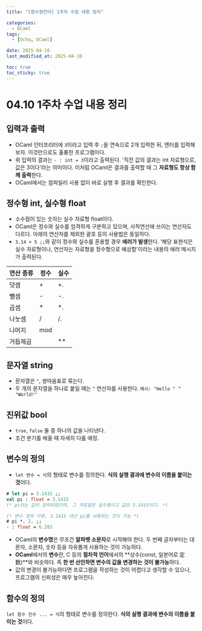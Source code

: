 ```yaml
---
title: "[함수형언어] 1주차 수업 내용 정리"

categories:
  - OCaml
tags: 
  - [Ocha, OCaml]

date: 2025-04-10
last_modified_at: 2025-04-10

toc: true
toc_sticky: true
---
```


# 04.10 1주차 수업 내용 정리

## 입력과 출력
- OCaml 인터프리터에 `3`이라고 입력 후 `;`을 연속으로 2개 입력한 뒤, 엔터를 입력해 보자. 이것만으로도 훌륭한 프로그램이다.
- 위 입력의 결과는 `- : int = 3`이라고 출력된다. '직전 값의 결과는 int 자료형으로, 값은 3이다'라는 의미이다. 이처럼 OCaml은 결과를 출력할 때 그 **자료형도 항상 함께 출력**한다.
- OCaml에서는 컴파일러 사용 없이 바로 실행 후 결과를 확인한다.

## 정수형 int, 실수형 float
- 소수점이 있는 숫자는 실수 자료형 float이다. 
- OCaml은 정수와 실수를 엄격하게 구분하고 있으며, 사칙연산에 쓰이는 연산자도 다르다. 아래의 연산자를 제외한 괄호 등의 사용법은 동일하다.
- `3.14 + 5 ;;`와 같이 정수와 실수를 혼용할 경우 **에러가 발생**한다. ’해당 표현식은 실수 자료형이나, 연산자는 자료형을 정수형으로 예상함'이라는 내용의 에러 메시지가 출력된다.

| 연산 종류 | 정수  | 실수  |
| ----- | --- | --- |
| 덧셈    | +   | +.  |
| 뺄셈    | -   | -.  |
| 곱셈    | *   | *.  |
| 나눗셈   | /   | /.  |
| 나머지   | mod |     |
| 거듭제곱  |     | **  |

## 문자열 string
- 문자열은 `"`, 쌍따옴표로 묶는다.
- 두 개의 문자열을 하나로 붙일 때는 `^` 연산자를 사용한다. `예시: "Hello " ^ "World!"`

## 진위값 bool
- `true`, `false` 둘 중 하나의 값을 나타낸다.
- 조건 분기를 배울 때 자세히 다룰 예정.

## 변수의 정의
- `let 변수 = 식`의 형태로 변수를 정의한다. **식의 실행 결과에 변수의 이름을 붙이는 것**이다.
```ocaml
# let pi = 3.1415 ;;
val pi : float = 3.1415
(* pi라는 값이 정의되었으며, 그 자료형은 실수형이고 값은 3.1415이다. *)

(* 변수 정의 이후, 3.1415 대신 pi를 사용하는 것이 가능 *)
# pi *. 2. ;;
- : float = 6.283
```

- OCaml의 **변수명**은 무조건 **알파벳 소문자**로 시작해야 한다. 두 번째 글자부터는 대문자, 소문자, 숫자 등을 자유롭게 사용하는 것이 가능하다.
- **OCaml**에서의 **변수**란, C 등의 **절차적 언어**에서의 **상수(const, 일본어로 定数)**와 비슷하다. 즉 **한 번 선언하면 변수의 값을 변경하는 것이 불가능**하다.
- 값의 변경이 불가능하다면 프로그램을 작성하는 것이 어렵다고 생각할 수 있으나, 프로그램의 신뢰성은 매우 높아진다.

## 함수의 정의
 `let 함수 인수 ... = 식`의 형태로 변수를 정의한다. **식의 실행 결과에 변수의 이름을 붙이는 것**이다.